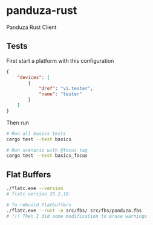 # panduza-rust
Panduza Rust Client

## Tests

First start a platform with this configuration

```json
{
    "devices": [
        {
            "dref": "vi.tester",
            "name": "tester"
        }
    ]
}
```

Then run

```bash
# Run all basics tests
cargo test --test basics

# Run scenario with @focus tag
cargo test --test basics_focus
```

## Flat Buffers

```bash
./flatc.exe --version
# flatc version 25.2.10
```

```bash
# To rebuild flatbuffers
./flatc.exe --rust -o src/fbs/ src/fbs/panduza.fbs
# !!! Then I did some modification to erase warnings
```



